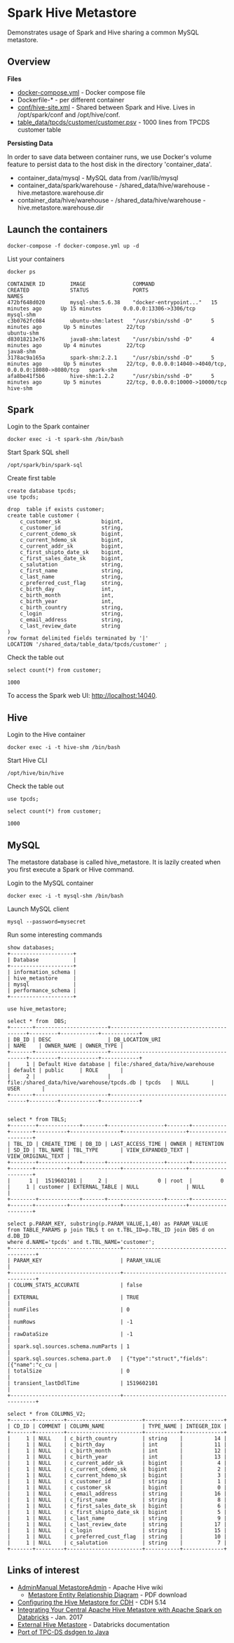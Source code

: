 # Spark Hive Metastore

Demonstrates usage of Spark and Hive sharing a common MySQL metastore.

## Overview

**Files**
  * [docker-compose.yml](docker-compose.yml) - Docker compose file
  * Dockerfile-* - per different container
  * [conf/hive-site.xml](conf/hive-site.xml) - Shared between Spark and Hive. Lives in /opt/spark/conf and /opt/hive/conf.
  * [table_data/tpcds/customer/customer.psv](table_data/tpcds/customer/customer.psv) - 1000 lines from TPCDS customer table

**Persisting Data**

In order to save data between container runs, we use Docker's volume feature to persist data to the host disk in the directory 'container_data'.
 * container_data/mysql - MySQL data from /var/lib/mysql
 * container_data/spark/warehouse - /shared_data/hive/warehouse - hive.metastore.warehouse.dir
 * container_data/hive/warehouse - /shared_data/hive/warehouse - hive.metastore.warehouse.dir

## Launch the containers

```
docker-compose -f docker-compose.yml up -d
```

List your containers
```
docker ps

CONTAINER ID        IMAGE               COMMAND                  CREATED             STATUS              PORTS                                                      NAMES
472bf648d020        mysql-shm:5.6.38    "docker-entrypoint..."   15 minutes ago      Up 15 minutes       0.0.0.0:13306->3306/tcp                                    mysql-shm
c3b0762fc084        ubuntu-shm:latest   "/usr/sbin/sshd -D"      5 minutes ago       Up 5 minutes        22/tcp                                                     ubuntu-shm
d83018213e76        java8-shm:latest    "/usr/sbin/sshd -D"      4 minutes ago       Up 4 minutes        22/tcp                                                     java8-shm
3178ac9a165a        spark-shm:2.2.1     "/usr/sbin/sshd -D"      5 minutes ago       Up 5 minutes        22/tcp, 0.0.0.0:14040->4040/tcp, 0.0.0.0:18080->8080/tcp   spark-shm
afa8be41f5b6        hive-shm:1.2.2      "/usr/sbin/sshd -D"      5 minutes ago       Up 5 minutes        22/tcp, 0.0.0.0:10000->10000/tcp                           hive-shm
```

## Spark

Login to the Spark container
```
docker exec -i -t spark-shm /bin/bash
```

Start Spark SQL shell
```
/opt/spark/bin/spark-sql
```

Create first table
```
create database tpcds;
use tpcds;

drop  table if exists customer;
create table customer (
    c_customer_sk             bigint,
    c_customer_id             string,
    c_current_cdemo_sk        bigint,
    c_current_hdemo_sk        bigint,
    c_current_addr_sk         bigint,
    c_first_shipto_date_sk    bigint,
    c_first_sales_date_sk     bigint,
    c_salutation              string,
    c_first_name              string,
    c_last_name               string,
    c_preferred_cust_flag     string,
    c_birth_day               int,
    c_birth_month             int,
    c_birth_year              int,
    c_birth_country           string,
    c_login                   string,
    c_email_address           string,
    c_last_review_date        string
)
row format delimited fields terminated by '|'
LOCATION '/shared_data/table_data/tpcds/customer' ;
```

Check the table out
```
select count(*) from customer;

1000
```


To access the Spark web UI: [http://localhost:14040](http://localhost:14040).

## Hive

Login to the Hive container
```
docker exec -i -t hive-shm /bin/bash
```

Start Hive CLI
```
/opt/hive/bin/hive
```

Check the table out
```
use tpcds;

select count(*) from customer;

1000
```

## MySQL

The metastore database is called hive_metastore. It is lazily created when you first execute a Spark or Hive command.

Login to the MySQL container
```
docker exec -i -t mysql-shm /bin/bash
```

Launch MySQL client
```
mysql --password=mysecret
```

Run some interesting commands
```
show databases;
+--------------------+
| Database           |
+--------------------+
| information_schema |
| hive_metastore     |
| mysql              |
| performance_schema |
+--------------------+

use hive_metastore;

select * from  DBS;
+-------+-----------------------+-------------------------------------------+---------+------------+------------+
| DB_ID | DESC                  | DB_LOCATION_URI                           | NAME    | OWNER_NAME | OWNER_TYPE |
+-------+-----------------------+-------------------------------------------+---------+------------+------------+
|     1 | Default Hive database | file:/shared_data/hive/warehouse          | default | public     | ROLE       |
|     2 |                       | file:/shared_data/hive/warehouse/tpcds.db | tpcds   | NULL       | USER       |
+-------+-----------------------+-------------------------------------------+---------+------------+------------+


select * from TBLS;
+--------+-------------+-------+------------------+-------+-----------+-------+----------+----------------+--------------------+--------------------+
| TBL_ID | CREATE_TIME | DB_ID | LAST_ACCESS_TIME | OWNER | RETENTION | SD_ID | TBL_NAME | TBL_TYPE       | VIEW_EXPANDED_TEXT | VIEW_ORIGINAL_TEXT |
+--------+-------------+-------+------------------+-------+-----------+-------+----------+----------------+--------------------+--------------------+
|      1 |  1519602101 |     2 |                0 | root  |         0 |     1 | customer | EXTERNAL_TABLE | NULL               | NULL               |
+--------+-------------+-------+------------------+-------+-----------+-------+----------+----------------+--------------------+--------------------+

select p.PARAM_KEY, substring(p.PARAM_VALUE,1,40) as PARAM_VALUE 
from TABLE_PARAMS p join TBLS t on t.TBL_ID=p.TBL_ID join DBS d on d.DB_ID 
where d.NAME='tpcds' and t.TBL_NAME='customer'; 
+-----------------------------------+------------------------------------------+
| PARAM_KEY                         | PARAM_VALUE                              |
+-----------------------------------+------------------------------------------+
| COLUMN_STATS_ACCURATE             | false                                    |
| EXTERNAL                          | TRUE                                     |
| numFiles                          | 0                                        |
| numRows                           | -1                                       |
| rawDataSize                       | -1                                       |
| spark.sql.sources.schema.numParts | 1                                        |
| spark.sql.sources.schema.part.0   | {"type":"struct","fields":[{"name":"c_cu |
| totalSize                         | 0                                        |
| transient_lastDdlTime             | 1519602101                               |
+-----------------------------------+------------------------------------------+

select * from COLUMNS_V2;
+-------+---------+------------------------+-----------+-------------+
| CD_ID | COMMENT | COLUMN_NAME            | TYPE_NAME | INTEGER_IDX |
+-------+---------+------------------------+-----------+-------------+
|     1 | NULL    | c_birth_country        | string    |          14 |
|     1 | NULL    | c_birth_day            | int       |          11 |
|     1 | NULL    | c_birth_month          | int       |          12 |
|     1 | NULL    | c_birth_year           | int       |          13 |
|     1 | NULL    | c_current_addr_sk      | bigint    |           4 |
|     1 | NULL    | c_current_cdemo_sk     | bigint    |           2 |
|     1 | NULL    | c_current_hdemo_sk     | bigint    |           3 |
|     1 | NULL    | c_customer_id          | string    |           1 |
|     1 | NULL    | c_customer_sk          | bigint    |           0 |
|     1 | NULL    | c_email_address        | string    |          16 |
|     1 | NULL    | c_first_name           | string    |           8 |
|     1 | NULL    | c_first_sales_date_sk  | bigint    |           6 |
|     1 | NULL    | c_first_shipto_date_sk | bigint    |           5 |
|     1 | NULL    | c_last_name            | string    |           9 |
|     1 | NULL    | c_last_review_date     | string    |          17 |
|     1 | NULL    | c_login                | string    |          15 |
|     1 | NULL    | c_preferred_cust_flag  | string    |          10 |
|     1 | NULL    | c_salutation           | string    |           7 |
+-------+---------+------------------------+-----------+-------------+
```

## Links of interest

* [AdminManual MetastoreAdmin](https://cwiki.apache.org/confluence/display/Hive/AdminManual+MetastoreAdmin) - Apache Hive wiki
  * [Metastore Entity Relationship Diagram](https://issues.apache.org/jira/secure/attachment/12471108/HiveMetaStore.pdf) - PDF download
* [Configuring the Hive Metastore for CDH](https://www.cloudera.com/documentation/enterprise/5-14-x/topics/cdh_ig_hive_metastore_configure.html) - CDH 5.14
* [Integrating Your Central Apache Hive Metastore with Apache Spark on Databricks](https://databricks.com/blog/2017/01/30/integrating-central-hive-metastore-apache-spark-databricks.html) - Jan. 2017
* [External Hive Metastore](https://docs.databricks.com/user-guide/advanced/external-hive-metastore.html) - Databricks documentation
* [Port of TPC-DS dsdgen to Java](https://github.com/starburstdata/tpcds)

